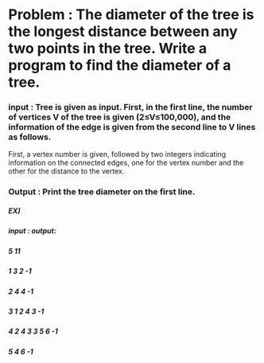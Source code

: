 # Problem : The diameter of the tree is the longest distance between any two points in the tree. Write a program to find the diameter of a tree.

### input : Tree is given as input. First, in the first line, the number of vertices V of the tree is given (2≤V≤100,000), and the information of the edge is given from the second line to V lines as follows.
First, a vertex number is given, followed by two integers indicating information on the connected edges, one for the vertex number and the other for the distance to the vertex.

### Output : Print the tree diameter on the first line.

##### EX)
##### input :				                output:
##### 5						                          11
##### 1 3 2 -1
##### 2 4 4 -1
##### 3 1 2 4 3 -1
##### 4 2 4 3 3 5 6 -1
##### 5 4 6 -1
